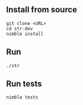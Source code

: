 ## Install from source
```
git clone <URL>
cd str-dev
nimble install
```
## Run
`./str`
## Run tests
`nimble tests`

